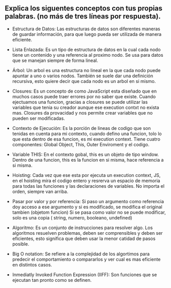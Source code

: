 ## Explica los siguentes conceptos con tus propias palabras. (no más de tres líneas por respuesta).

* Estructura de Datos:
Las estructuras de datos son diferentes maneras de guardar información, para que luego pueda ser utilizada de manera eficiente.

* Lista Enlazada:
Es un tipo de estructura de datos en la cual cada nodo tiene un contenido y una referencia al proximo nodo. Se usa para datos que se manejan siempre de forma lineal.

* Árbol:
Un arbol es una estructura no lineal en la que cada nodo puede apuntar a uno o varios nodos. También se suele dar una definición recursiva, esto quiere decir que cada nodo es un arbol en si mismo.

* Closures:
Es un concepto de como JavaScript esta diseñado que en muchos casos puede traer errores por no saber que existe. Cuando ejectuamos una funcion, gracias a closures se puede utilizar las variables que tenia su creador aunque ese execution contxt no exista mas. Closures da provacidad y nos permite crear variables que no pueden ser modificadas.

* Contexto de Ejecución:
Es la porción de lineas de codigo que son tenidas en cuenta para mi contexto, cuando defino una funcion, tolo lo que esta dentro de esa funcion, es mi execution context. Tiene cuatro componentes: Global Object, This, Outer Enviroment y el codigo.

* Variable THIS:
En el contexto gobal, this es un objeto de tipo window. Dentro de una funcion, this es la funcion en si misma, hace referencia a si misma.

* Hoisting:
Cada vez que ese esta por ejecuta un execution context, JS, en el hoisting mira el codigo entero y resrerva un espacio de memoria para todas las funciones y las declaraciones de variables. No importa el orden, siempre van arriba.

* Pasar por valor y por referencia:
Si paso un argumento como referencia doy acceso a ese argumento y si es modificado, se modifica el original tambien (objetom funcion)
Si se pasa como valor no se puede modificar, solo es una copia ( string, numero, booleano, undefined)

* Algoritmo:
Es un conjunto de instrucciones para resolver algo. Los algoritmos resuelven problemas, deben ser comprensibles y deben ser eficientes, esto significa que deben usar la menor catidad de pasos posible.

* Big O notation:
Se refiere a la complejidad de los algortimos para predecir el comportamiento o compararlos y ver cual es mas eficiente en distintos casos.

* Inmediatly Invoked Function Expression (IIFF):
Son funciones que se ejecutan tan pronto como se definen.